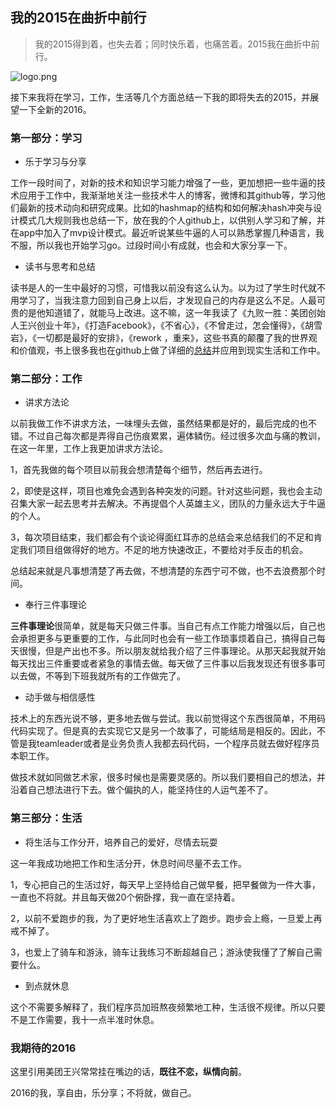 ## 我的2015在曲折中前行
> 我的2015得到着，也失去着；同时快乐着，也痛苦着。2015我在曲折中前行。

![logo.png](http://new-img2.ol-img.com/985x695/117/102/lipOSJRHxvPD2.jpg)

接下来我将在学习，工作，生活等几个方面总结一下我的即将失去的2015，并展望一下全新的2016。
### 第一部分：学习
- 乐于学习与分享

工作一段时间了，对新的技术和知识学习能力增强了一些，更加想把一些牛逼的技术应用于工作中，我渐渐地关注一些技术牛人的博客，微博和其github等，学习他们最新的技术动向和研究成果。比如的hashmap的结构和如何解决hash冲突与设计模式几大规则我也总结一下，放在我的个人github上，以供别人学习和了解，并在app中加入了mvp设计模式。最近听说某些牛逼的人可以熟悉掌握几种语言，我不服，所以我也开始学习go。过段时间小有成就，也会和大家分享一下。


- 读书与思考和总结

读书是人的一生中最好的习惯，可惜我以前没有这么认为。以为过了学生时代就不用学习了，当我注意力回到自己身上以后，才发现自己的内存是这么不足。人最可贵的是他知道错了，就能马上改进。这不嘛，这一年我读了《九败一胜：美团创始人王兴创业十年》，《打造Facebook》，《不省心》，《不曾走过，怎会懂得》，《胡雪岩》，《一切都是最好的安排》，《rework ，重来》，这些书真的颠覆了我的世界观和价值观，书上很多我也在github上做了详细的[总结](https://github.com/guohongjun/Book-notes)并应用到现实生活和工作中。


### 第二部分：工作
- 讲求方法论

以前我做工作不讲求方法，一味埋头去做，虽然结果都是好的，最后完成的也不错。不过自己每次都是弄得自己伤痕累累，遍体鳞伤。经过很多次血与痛的教训，在这一年里，工作上我更加讲求方法论。

1，首先我做的每个项目以前我会想清楚每个细节，然后再去进行。

2，即使是这样，项目也难免会遇到各种突发的问题。针对这些问题，我也会主动召集大家一起去思考并去解决。不再提倡个人英雄主义，团队的力量永远大于牛逼的个人。

3，每次项目结束，我们都会有个谈论得面红耳赤的总结会来总结我们的不足和肯定我们项目组做得好的地方。不足的地方快速改正，不要给对手反击的机会。

总结起来就是凡事想清楚了再去做，不想清楚的东西宁可不做，也不去浪费那个时间。

- 奉行三件事理论


**三件事理论**很简单，就是每天只做三件事。当自己有点工作能力增强以后，自己也会承担更多与更重要的工作，与此同时也会有一些工作琐事烦着自己，搞得自己每天很慢，但是产出也不多。所以朋友就给我介绍了三件事理论。从那天起我就开始每天找出三件重要或者紧急的事情去做。每天做了三件事以后我发现还有很多事可以去做，不等到下班我就所有的工作做完了。



- 动手做与相信感性

技术上的东西光说不够，更多地去做与尝试。我以前觉得这个东西很简单，不用码代码实现了。但是真的去实现它又是另一个故事了，可能结局是相反的。因此，不管是我teamleader或者是业务负责人我都去码代码，一个程序员就去做好程序员本职工作。

做技术就如同做艺术家，很多时候也是需要灵感的。所以我们要相自己的想法，并沿着自己想法进行下去。做个偏执的人，能坚持住的人运气差不了。


### 第三部分：生活

- 将生活与工作分开，培养自己的爱好，尽情去玩耍


这一年我成功地把工作和生活分开，休息时间尽量不去工作。

1，专心把自己的生活过好，每天早上坚持给自己做早餐，把早餐做为一件大事，一直也不将就。并且每天做20个俯卧撑，我一直在坚持着。

2，以前不爱跑步的我，为了更好地生活喜欢上了跑步。跑步会上瘾，一旦爱上再戒不掉了。

3，也爱上了骑车和游泳，骑车让我练习不断超越自己；游泳使我懂了了解自己需要什么。


- 到点就休息

这个不需要多解释了，我们程序员加班熬夜频繁地工种，生活很不规律。所以只要不是工作需要，我十一点半准时休息。



### 我期待的2016
这里引用美团王兴常常挂在嘴边的话，**既往不恋，纵情向前**。

2016的我，享自由，乐分享；不将就，做自己。



